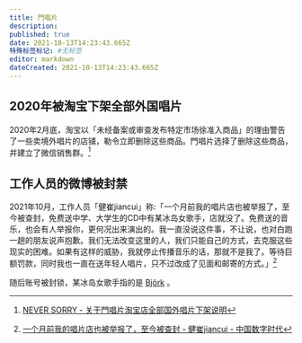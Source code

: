 ```yaml
---
title: 門唱片
description: 
published: true
date: 2021-10-13T14:23:43.665Z
特殊标签标记: #无标签
editor: markdown
dateCreated: 2021-10-13T14:23:43.665Z
---
```


## 2020年被淘宝下架全部外国唱片

2020年2月底，淘宝以「未经备案或审查发布特定市场徐准入商品」的理由警告了一些卖境外唱片的店铺，勒令立即删除这些商品。門唱片选择了删除这些商品，并建立了微信销售群。[^YuZhd]

[^YuZhd]: [NEVER SORRY - 关于門唱片淘宝店全部国外唱片下架说明](https://archive.is/YuZhd "https://mp.weixin.qq.com/s/W08RthRNdi6Q8iEvcqNuRw")

## 工作人员的微博被封禁

2021年10月，工作人员「健崔jiancui」称:「一个月前我的唱片店也被举报了，至今被查封，免费送中学、大学生的CD中有某冰岛女歌手，店就没了。免费送的音乐，也会有人举报你，更何况出来演出的。我一直没说这件事，不让说，也对白跑一趟的朋友说声抱歉。我们无法改变这里的人，我们只能自己的方式，去克服这些现实的困难。如果有这样的威胁，我就停止传播音乐的话，那就不是我了。等待巨额罚款，同时我也一直在送年轻人唱片，只不过改成了见面和邮寄的方式。」[^671960]

[^671960]: [一个月前我的唱片店也被举报了，至今被查封 - 健崔jiancui - 中国数字时代](https://chinadigitaltimes.net/chinese/671960.html)

随后账号被封锁，某冰岛女歌手指的是 [Björk](/people/Björk.md) 。
